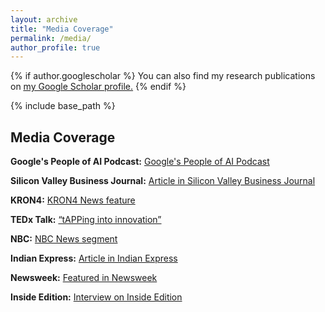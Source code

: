 ```yaml
---
layout: archive
title: "Media Coverage"
permalink: /media/
author_profile: true
---
```


{% if author.googlescholar %}
  You can also find my research publications on <u><a href="{{author.googlescholar}}">my Google Scholar profile</a>.</u>
{% endif %}

{% include base_path %}

## Media Coverage

**Google's People of AI Podcast:** [Google's People of AI Podcast](https://www.youtube.com/watch?v=-nhLLQRAUBY)


**Silicon Valley Business Journal:** [Article in Silicon Valley Business Journal](https://www.bizjournals.com/sanfrancisco/inno/stories/awards/2023/09/15/inno-under-25-adrit-rao-ar-tech-founder.html)

  **KRON4:** [KRON4 News feature](https://www.kron4.com/live-in-the-bay/local-teen-chats-apples-swift-student-challenge/)

  **TEDx Talk:** [“tAPPing into innovation”](https://www.youtube.com/watch?v=ONXmYJl6O5k)

  **NBC:** [NBC News segment](https://www.nbcbayarea.com/news/tech/apples-student-challenge/3451511/)

  **Indian Express:** [Article in Indian Express](https://indianexpress.com/article/technology/artificial-intelligence/indian-american-teen-prodigy-adrit-rao-ai-stanford-9209472/)

**Newsweek:** [Featured in Newsweek](https://www.newsweek.com/genius-create-four-apps-interns-stanford-13-years-old-1595760)

  **Inside Edition:** [Interview on Inside Edition](https://www.youtube.com/watch?v=qYKD_YZ1L8Q)

